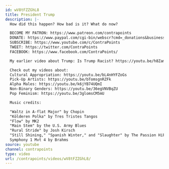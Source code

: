 ```yaml
---
id: wV8tFZZGhL8
title: President Trump
description: |-
  How did this happen? How bad is it? What do now?

  BECOME MY PATRON: https://www.patreon.com/contrapoints
  DONATE: https://www.paypal.com/cgi-bin/webscr?cmd=_donations&business=QAXL4AUZAQY7C&lc=US&item_name=ContraPoints&currency_code=USD&bn=PP%2dDonationsBF%3abtn_donateCC_LG%2egif%3aNonHosted
  SUBSCRIBE: https://www.youtube.com/c/ContraPoints
  TWEET: https://twitter.com/ContraPoints
  FACEBOOK: https://www.facebook.com/ContraPoints/

  My earlier video about Trump: Is Trump Racist? https://youtu.be/h8Zam8cqth8

  Check out my videos about:
  Cultural Appropriation: https://youtu.be/bL4nHYFZoGs
  Pick-Up Artists: https://youtu.be/bTomsgnRZFk
  Alpha Males: https://youtu.be/k6jYB74UQmI
  Non-Binary Genders: https://youtu.be/36egVNVBqZU
  Pop Feminism: https://youtu.be/3glomsCM5mU

  Music credits:

  "Waltz in A-flat Major" by Chopin
  "Kölderen Polka" by Tres Tristes Tangos
  "Flow" by MK2
  "Main Stem" by the U.S. Army Blues
  "Rural Stride" by Josh Kirsch
  "Still Shining," "Spanish Winter," and "Slaughter" by The Passion HiFi
  Symphony 1 Mvt 4 by Brahms
source: youtube
channel: contrapoints
type: video
url: /contrapoints/videos/wV8tFZZGhL8/
---
```

